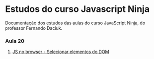 # Estudos do curso Javascript Ninja
Documentação dos estudos das aulas do curso JavaScript Ninja, do professor Fernando Daciuk.

### Aula 20
1. [JS no browser - Selecionar elementos do DOM](../aula-20/js-no-browser-01)
